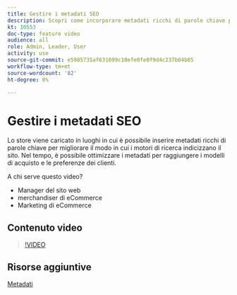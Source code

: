 ```yaml
---
title: Gestire i metadati SEO
description: Scopri come incorporare metadati ricchi di parole chiave per migliorare il modo in cui i motori di ricerca indicizzano il tuo sito.
kt: 10553
doc-type: feature video
audience: all
role: Admin, Leader, User
activity: use
source-git-commit: e5985735af631099c10efe0fe0f9d4c237b04b85
workflow-type: tm+mt
source-wordcount: '82'
ht-degree: 0%

---
```


# Gestire i metadati SEO

Lo store viene caricato in luoghi in cui è possibile inserire metadati ricchi di parole chiave per migliorare il modo in cui i motori di ricerca indicizzano il sito. Nel tempo, è possibile ottimizzare i metadati per raggiungere i modelli di acquisto e le preferenze dei clienti.

A chi serve questo video?

- Manager del sito web
- merchandiser di eCommerce
- Marketing di eCommerce

## Contenuto video

>[!VIDEO](https://video.tv.adobe.com/v/343750?quality=12&learn=on)

## Risorse aggiuntive

[Metadati](https://docs.magento.com/user-guide/marketing/meta-data.html)
